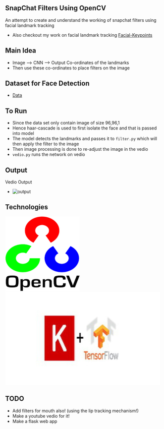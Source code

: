 ## SnapChat Filters Using OpenCV
An attempt to create and understand the working of snapchat filters using facial landmark tracking
- Also checkout my work on facial landmark tracking [Facial-Keypoints](https://github.com/mananmadan/Facial-Keypoints)


## Main Idea
- Image --> CNN --> Output Co-ordinates of the landmarks
- Then use these co-ordinates to place filters on the image 

## Dataset for Face Detection
- [Data](https://www.kaggle.com/drgilermo/face-images-with-marked-landmark-points)

## To Run
- Since the data set only contain image of size 96,96,1
- Hence haar-cascade is used to first isolate the face and that is passed into model
- The model detects the landmarks and passes it to ```filter.py``` which will then apply the filter to the image
- Then image processing is done to re-adjust the image in the vedio
- ```vedio.py``` runs the network on vedio


## Output
Vedio Output
- ![output](output/output.gif)

## Technologies
![opencv](opencv.png) ![tf-keras](tf-keras.jpeg)
## TODO
- Add filters for mouth also! (using the lip tracking mechanism!)
- Make a youtube vedio for it!
- Make a flask web app